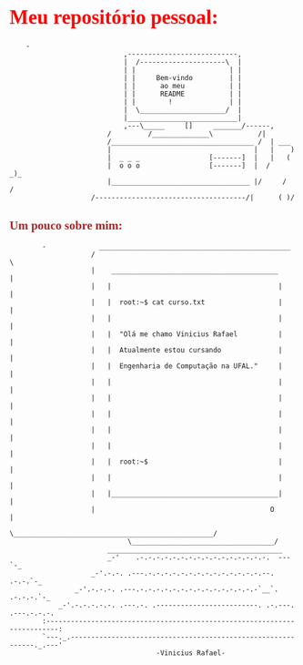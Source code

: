 <h1 style="font-family:Didot; color:red; font-size:35px">Meu repositório pessoal:</h1>

    
        -
                                ,---------------------------,
                                |  /---------------------\  |
                                | |                       | |
                                | |     Bem-vindo         | |
                                | |      ao meu           | |
                                | |      README           | |
                                | |        !              | |
                                |  \_____________________/  |
                                |___________________________|
                                ,---\_____     []     _______/------,
                            /         /______________\           /|
                            /___________________________________ /  | ___
                            |                                   |   |    )
                            |  _ _ _                 [-------]  |   |   (
                            |  o o o                 [-------]  |  /    _)_
                            |__________________________________ |/     /  /
                        /-------------------------------------/|      ( )/
  


<h2 style="font-family:Didot; color:brown">Um pouco sobre mim:</h2>



            -             _______________________________________________   
                        /                                                 \
                        |    _________________________________________     |
                        |   |                                         |    |
                        |   |  root:~$ cat curso.txt                  |    |
                        |   |                                         |    |
                        |   |  "Olá me chamo Vinicius Rafael          |    |
                        |   |  Atualmente estou cursando              |    |
                        |   |  Engenharia de Computação na UFAL."     |    |
                        |   |                                         |    |
                        |   |                                         |    |
                        |   |                                         |    |
                        |   |                                         |    |
                        |   |                                         |    |
                        |   |  root:~$                                |    |
                        |   |                                         |    |
                        |   |_________________________________________|    |
                        |                                           O      |
                        \_________________________________________________/
                                 \___________________________________/
                            ___________________________________________
                            _-'    .-.-.-.-.-.-.-.-.-.-.-.-.-.-.-.-.  --- `-_
                        _-'.-.-. .---.-.-.-.-.-.-.-.-.-.-.-.-.-.-.--.  .-.-.`-_
                    _-'.-.-.-. .---.-.-.-.-.-.-.-.-.-.-.-.-.-.-.-`__`. .-.-.-.`-_
                _-'.-.-.-.-.-. .---.-. .-------------------------. .-.---. .---.-.-.-.
            :-------------------------------------------------------------------------:
            `---._.-------------------------------------------------------------._.---'
                                        -Vinicius Rafael-
            

 <!--Todos os ASCII utilizados foram retirados de: https://www.asciiart.eu/ ---!>


